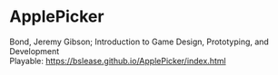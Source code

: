 # ApplePicker
 
Bond, Jeremy Gibson; Introduction to Game Design, Prototyping, and Development  
Playable: https://bslease.github.io/ApplePicker/index.html
